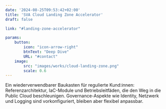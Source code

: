```yaml
---
date: '2024-08-25T09:53:42+02:00'
title: 'SVA Cloud Landing Zone Accelerator'
draft: false

link: "#landing-zone-accelerator"

params:
    button:
        icon: "icon-arrow-right"
        btnText: "Deep Dive"
        URL: "#contact"
    image:
        src: "images/works/cloud-landing-zone.png"
        scale: 0.6
---
```


Ein wiederverwendbarer Baukasten für regulierte Kund:innen: Referenzarchitektur, IaC-Module und Betriebsleitfäden, die den Weg in die Public Cloud beschleunigen. Governance-Aspekte wie Identity, Netzwerk und Logging sind vorkonfiguriert, bleiben aber flexibel anpassbar.
